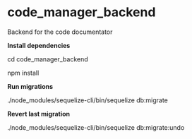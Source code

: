 # code_manager_backend
Backend for the code documentator

**Install dependencies**

cd code_manager_backend

npm install

**Run migrations**

./node_modules/sequelize-cli/bin/sequelize db:migrate

**Revert last migration**

./node_modules/sequelize-cli/bin/sequelize db:migrate:undo